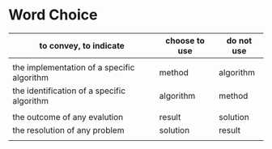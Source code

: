 # Word Choice

 to convey, to indicate              | choose to use   | do not use
-------------------------------------|-----------------|------------
| |
  the implementation of a specific algorithm  |  method | algorithm
  the identification of a specific algorithm  |  algorithm | method
| |
 the outcome of any evalution          |  result | solution
 the resolution of any problem          |  solution | result
| |
